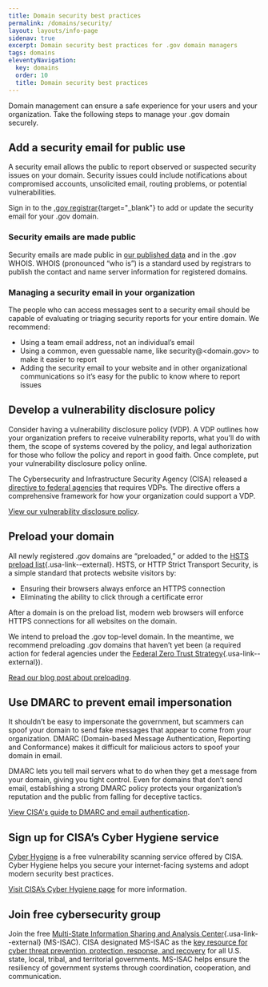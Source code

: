 ```yaml
---
title: Domain security best practices
permalink: /domains/security/
layout: layouts/info-page
sidenav: true
excerpt: Domain security best practices for .gov domain managers
tags: domains
eleventyNavigation:
  key: domains
  order: 10
  title: Domain security best practices
---
```


Domain management can ensure a safe experience for your users and your organization. Take the following steps to manage your .gov domain securely.

## Add a security email for public use

A security email allows the public to report observed or suspected security issues on your domain. Security issues could include notifications about compromised accounts, unsolicited email, routing problems, or potential vulnerabilities.

Sign in to the [.gov registrar](https://manage.get.gov/){target="_blank"}  to add or update the security email for your .gov domain. 

### Security emails are made public
Security emails are made public in [our published data](../../about/data/) and in the .gov WHOIS. WHOIS (pronounced “who is”) is a standard used by registrars to publish the contact and name server information for registered domains.  

### Managing a security email in your organization
The people who can access messages sent to a security email should be capable of evaluating or triaging security reports for your entire domain. We recommend: 

- Using a team email address, not an individual’s email
- Using a common, even guessable name, like security@<domain.gov> to make it easier to report
- Adding the security email to your website and in other organizational communications so it’s easy for the public to know where to report issues


## Develop a vulnerability disclosure policy

Consider having a vulnerability disclosure policy (VDP). A VDP outlines how your organization prefers to receive vulnerability reports, what you’ll do with them, the scope of systems covered by the policy, and legal authorization for those who follow the policy and report in good faith. Once complete, put your vulnerability disclosure policy online.

The Cybersecurity and Infrastructure Security Agency (CISA) released a [directive to federal agencies](https://www.cisa.gov/news-events/directives/bod-20-01-develop-and-publish-vulnerability-disclosure-policy) that requires VDPs. The directive offers a comprehensive framework for how your organization could support a VDP.

[View our vulnerability disclosure policy](../../vulnerability-disclosure-policy/).

## Preload your domain
All newly registered .gov domains are “preloaded,” or added to the [HSTS preload list](https://hstspreload.org/){.usa-link--external}. HSTS, or HTTP Strict Transport Security, is a simple standard that protects website visitors by: 

- Ensuring their browsers always enforce an HTTPS connection
- Eliminating the ability to click through a certificate error

After a domain is on the preload list, modern web browsers will enforce HTTPS connections for all websites on the domain. 

We intend to preload the .gov top-level domain. In the meantime, we recommend preloading .gov domains that haven’t yet been (a required action for federal agencies under the [Federal Zero Trust Strategy](https://bidenwhitehouse.gov/wp-content/uploads/2022/01/M-22-09.pdf#page=14){.usa-link--external}).

[Read our blog post about preloading](../../posts/2021-06-21-an-intent-to-preload/).


## Use DMARC to prevent email impersonation

It shouldn’t be easy to impersonate the government, but scammers can spoof your domain to send fake messages that appear to come from your organization. DMARC (Domain-based Message Authentication, Reporting and Conformance) makes it difficult for malicious actors to spoof your domain in email. 

DMARC lets you tell mail servers what to do when they get a message from your domain, giving you tight control. Even for domains that don’t send email, establishing a strong DMARC policy protects your organization’s reputation and the public from falling for deceptive tactics.

[View CISA's guide to DMARC and email authentication](https://www.cisa.gov/news-events/directives/bod-18-01-enhance-email-and-web-security#what-is-email-authentication).

## Sign up for CISA’s Cyber Hygiene service

[Cyber Hygiene](https://www.cisa.gov/cyber-hygiene-services) is a free vulnerability scanning service offered by CISA. Cyber Hygiene helps you secure your internet-facing systems and adopt modern security best practices. 

[Visit CISA’s Cyber Hygiene page](https://www.cisa.gov/cyber-hygiene-services) for more information. 

## Join free cybersecurity group

Join the free [Multi-State Information Sharing and Analysis Center](https://learn.cisecurity.org/ms-isac-registration){.usa-link--external} (MS-ISAC). CISA designated MS-ISAC as the [key resource for cyber threat prevention, protection, response, and recovery](https://www.cisa.gov/information-sharing-and-awareness) for all U.S. state, local, tribal, and territorial governments. MS-ISAC helps ensure the resiliency of government systems through coordination, cooperation, and communication.
 

